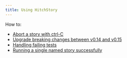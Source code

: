 ```yaml
---
title: Using HitchStory
---
```


How to:

- [Abort a story with ctrl-C](aborting)
- [Upgrade breaking changes between v0.14 and v0.15](breaking-changes-between-v014-and-v015)
- [Handling failing tests](failing-tests)
- [Running a single named story successfully](run-single-named-story)


